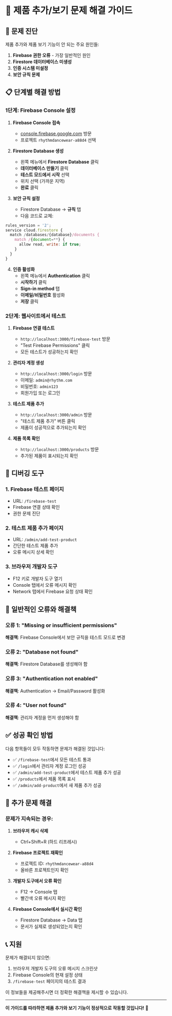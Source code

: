 # 🔧 제품 추가/보기 문제 해결 가이드

## 🚨 문제 진단

제품 추가와 제품 보기 기능이 안 되는 주요 원인들:

1. **Firebase 권한 오류** - 가장 일반적인 원인
2. **Firestore 데이터베이스 미생성**
3. **인증 시스템 미설정**
4. **보안 규칙 문제**

## 📋 단계별 해결 방법

### 1단계: Firebase Console 설정

1. **Firebase Console 접속**
   - [console.firebase.google.com](https://console.firebase.google.com/) 방문
   - 프로젝트 `rhythmdancewear-a88d4` 선택

2. **Firestore Database 생성**
   - 왼쪽 메뉴에서 **Firestore Database** 클릭
   - **데이터베이스 만들기** 클릭
   - **테스트 모드에서 시작** 선택
   - 위치 선택 (가까운 지역)
   - **완료** 클릭

3. **보안 규칙 설정**
   - Firestore Database → **규칙** 탭
   - 다음 코드로 교체:

```javascript
rules_version = '2';
service cloud.firestore {
  match /databases/{database}/documents {
    match /{document=**} {
      allow read, write: if true;
    }
  }
}
```

4. **인증 활성화**
   - 왼쪽 메뉴에서 **Authentication** 클릭
   - **시작하기** 클릭
   - **Sign-in method** 탭
   - **이메일/비밀번호** 활성화
   - **저장** 클릭

### 2단계: 웹사이트에서 테스트

1. **Firebase 연결 테스트**
   - `http://localhost:3000/firebase-test` 방문
   - "Test Firebase Permissions" 클릭
   - 모든 테스트가 성공하는지 확인

2. **관리자 계정 생성**
   - `http://localhost:3000/login` 방문
   - 이메일: `admin@rhythm.com`
   - 비밀번호: `admin123`
   - 회원가입 또는 로그인

3. **테스트 제품 추가**
   - `http://localhost:3000/admin` 방문
   - "테스트 제품 추가" 버튼 클릭
   - 제품이 성공적으로 추가되는지 확인

4. **제품 목록 확인**
   - `http://localhost:3000/products` 방문
   - 추가된 제품이 표시되는지 확인

## 🧪 디버깅 도구

### 1. Firebase 테스트 페이지
- URL: `/firebase-test`
- Firebase 연결 상태 확인
- 권한 문제 진단

### 2. 테스트 제품 추가 페이지
- URL: `/admin/add-test-product`
- 간단한 테스트 제품 추가
- 오류 메시지 상세 확인

### 3. 브라우저 개발자 도구
- F12 키로 개발자 도구 열기
- Console 탭에서 오류 메시지 확인
- Network 탭에서 Firebase 요청 상태 확인

## 🚨 일반적인 오류와 해결책

### 오류 1: "Missing or insufficient permissions"
**해결책**: Firebase Console에서 보안 규칙을 테스트 모드로 변경

### 오류 2: "Database not found"
**해결책**: Firestore Database를 생성해야 함

### 오류 3: "Authentication not enabled"
**해결책**: Authentication → Email/Password 활성화

### 오류 4: "User not found"
**해결책**: 관리자 계정을 먼저 생성해야 함

## ✅ 성공 확인 방법

다음 항목들이 모두 작동하면 문제가 해결된 것입니다:

- ✅ `/firebase-test`에서 모든 테스트 통과
- ✅ `/login`에서 관리자 계정 로그인 성공
- ✅ `/admin/add-test-product`에서 테스트 제품 추가 성공
- ✅ `/products`에서 제품 목록 표시
- ✅ `/admin/add-product`에서 새 제품 추가 성공

## 🔧 추가 문제 해결

### 문제가 지속되는 경우:

1. **브라우저 캐시 삭제**
   - Ctrl+Shift+R (하드 리프레시)

2. **Firebase 프로젝트 재확인**
   - 프로젝트 ID: `rhythmdancewear-a88d4`
   - 올바른 프로젝트인지 확인

3. **개발자 도구에서 오류 확인**
   - F12 → Console 탭
   - 빨간색 오류 메시지 확인

4. **Firebase Console에서 실시간 확인**
   - Firestore Database → Data 탭
   - 문서가 실제로 생성되었는지 확인

## 📞 지원

문제가 해결되지 않으면:

1. 브라우저 개발자 도구의 오류 메시지 스크린샷
2. Firebase Console의 현재 설정 상태
3. `/firebase-test` 페이지의 테스트 결과

이 정보들을 제공해주시면 더 정확한 해결책을 제시할 수 있습니다.

---

**이 가이드를 따라하면 제품 추가와 보기 기능이 정상적으로 작동할 것입니다!** 🎉 